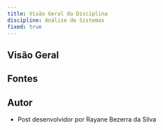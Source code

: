 ```yaml
---
title: Visão Geral da Disciplina
discipline: Análise de Sistemas
fixed: true
---
```


## Visão Geral

## Fontes 

## Autor 

- Post desenvolvidor por Rayane Bezerra da Silva